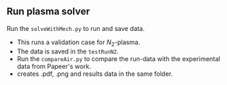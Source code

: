 ## Run plasma solver

Run the `solveWithMech.py` to run and save data.
* This runs a validation case for $N_2$-plasma.
* The data is saved in the `testRunN2`.
* Run the `compareAir.py` to compare the run-data with the experimental data from Papeer's work.
* creates .pdf, .png and results data in the same folder.
